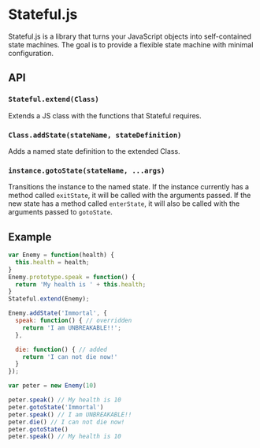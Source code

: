 # Stateful.js

Stateful.js is a library that turns your JavaScript objects into self-contained state machines. The goal is to provide a flexible state machine with minimal configuration.

## API

### `Stateful.extend(Class)`
Extends a JS class with the functions that Stateful requires.

### `Class.addState(stateName, stateDefinition)`
Adds a named state definition to the extended Class.

### `instance.gotoState(stateName, ...args)`
Transitions the instance to the named state. If the instance currently has a method called `exitState`, it will be called with the arguments passed. If the new state has a method called `enterState`, it will also be called with the arguments passed to `gotoState`.

## Example

```javascript
var Enemy = function(health) {
  this.health = health;
}
Enemy.prototype.speak = function() {
  return 'My health is ' + this.health;
}
Stateful.extend(Enemy);

Enemy.addState('Immortal', {
  speak: function() { // overridden
    return 'I am UNBREAKABLE!!';
  },

  die: function() { // added
    return 'I can not die now!'
  }
});

var peter = new Enemy(10)

peter.speak() // My health is 10
peter.gotoState('Immortal')
peter.speak() // I am UNBREAKABLE!!
peter.die() // I can not die now!
peter.gotoState()
peter.speak() // My health is 10
```
